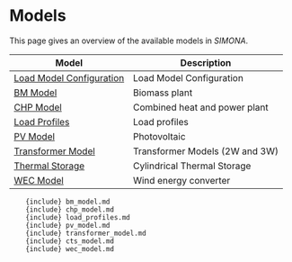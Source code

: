 # Models

This page gives an overview of the available models in *SIMONA*.

| Model                                     | Description                    |
|-------------------------------------------|--------------------------------|
| [Load Model Configuration](load.rst)      | Load Model Configuration       |
| [BM Model](bm_model.md)                   | Biomass plant                  |
| [CHP Model](chp_model.md)                 | Combined heat and power plant  |
| [Load Profiles](load_profiles.md)         | Load profiles                  |
| [PV Model](pv_model.md)                   | Photovoltaic                   |
| [Transformer Model](transformer_model.md) | Transformer Models (2W and 3W) |
| [Thermal Storage](cts_model.md)           | Cylindrical Thermal Storage    |
| [WEC Model](wec_model.md)                 | Wind energy converter          |


``` {include} load.rst
    {include} bm_model.md
    {include} chp_model.md
    {include} load_profiles.md
    {include} pv_model.md
    {include} transformer_model.md
    {include} cts_model.md
    {include} wec_model.md
```